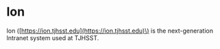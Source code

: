 # Ion

Ion \([https://ion.tjhsst.edu](https://ion.tjhsst.edu)\) is the next-generation Intranet system used at TJHSST.


